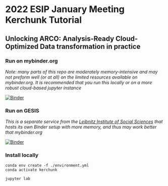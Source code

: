 # 2022 ESIP January Meeting Kerchunk Tutorial 
## Unlocking ARCO: Analysis-Ready Cloud-Optimized Data transformation in practice

### Run on mybinder.org
*Note: many parts of this repo are moderately memory-intensive and may not preform well (or at all) on the limited resources available on mybinder.org. It is recommended that you run this locally or on a more robust cloud-based jupyter instance*

[![Binder](https://mybinder.org/badge_logo.svg)](https://mybinder.org/v2/gh/lsterzinger/2022-esip-kerchunk-tutorial/HEAD)

### Run on GESIS
*This is a separate service from the [Leibnitz Institute of Social Sciences](https://www.gesis.org/en/home) that hosts its own Binder setup with more memory, and thus may work better that mybinder.org*

[![Binder](https://notebooks.gesis.org/binder/badge_logo.svg)](https://notebooks.gesis.org/binder/v2/gh/lsterzinger/2022-esip-kerchunk-tutorial/HEAD)
### Install locally
```
conda env create -f ./environment.yml
conda activate kerchunk

jupyter lab
```
